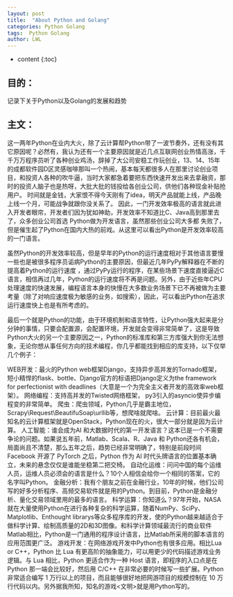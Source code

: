 ```yaml
---
layout: post
title:  "About Python and Golang"
categories: Python Golang
tags:  Python Golang
author: LWL
---
```


* content
{:toc}

## 目的：

记录下关于Python以及Golang的发展和趋势



## 主文：

这一两年Python在业内大火，除了云计算帮Python带了一波节奏外，还有没有其它原因呢？必然有，我认为还有一个主要原因就是近几点互联网创业热情高涨，千千万万程序员听了各种创业鸡汤，辞掉了大公司安稳工作玩创业，13、14、15年的成都软件园D区灵感咖啡那叫一个热闹，基本每天都很多人在那里讨论创业项目，和投资人各种的吹牛逼，当时大家都急着要把东西快速开发出来去拿融资，那时的投资人脑子也是热呀，大批大批的钱投给各创业公司，供他们各种现金补贴抢用户。 时间就是金钱，大家恨不得今天刚有了idea，明天产品就能上线，产品晚上线一个月，可能战争就跟你没关系了。 因此，一门开发效率极高的语言就此进入开发者眼帘，开发者们因为犹如神助，开发效率不知道比C、Java高到那里去了，众多创业公司首选 Python做为开发语言，虽然那些创业公司大多都 失败了，但是催生起了Python在国内大热的前戏。从这里可以看出Python是开发效率较高的一门语言。

虽然Python的开发效率较高，但是早年的Python的运行速度相对于其他语言要慢一些也是被很多程序员诟病Python的主要原因，但最近几年PyPy解释器在不断的提高着Python的运行速度 ，通过PyPy运行的程序，在某些场景下速度直接逼近C语言，相信再过几年，Python的运行速度将不再是问题。另外，由于近些年CPU处理速度的快速发展，编程语言本身的快慢在大多数业务场景下已不再被做为主要考量（除了对响应速度极为敏感的业务，如搜索），因此，可以看出Python在追求运行速度快上也是有所考虑的。

最后一个就是Python的功能，由于环境机制和语言特性，让Python强大起来是分分钟的事情，只要会配置源，会配置环境，开发就会变得非常简单了，这是导致Python大火的另一个主要原因之一，Python的标准库和第三方库强大到你无法想象，无论你想从事任何方向的技术编程，你几乎都能找到相应的库支持，以下仅举几个例子：

WEB开发：最火的Python web框架Django，支持异步高并发的Tornado框架，短小精悍的flask、bottle、Django官方的标语把Django定义为the framework for perfectionist with deadlines（大意是一个为完全主义者开发的高效率web框架）。
网络编程：支持高并发的Twisted网络框架， py3引入的asyncio使异步编程变的非常简单。
爬虫：爬虫领域，Python几乎是霸主地位，Scrapy\Request\BeautifuSoap\urllib等，想爬啥就爬啥。
云计算：目前最火最知名的云计算框架就是OpenStack，Python现在的火，很大一部分就是因为云计算。
人工智能：谁会成为AI 和大数据时代的第一开发语言？这本已是一个不需要争论的问题。如果说五年前，Matlab、Scala、R、Java 和 Python还各有机会，局面尚且不清楚，那么五年之后，趋势已经非常明确了，特别是前段时间 Facebook 开源了 PyTorch 之后，Python 作为 AI 时代头牌语言的位置基本确立，未来的悬念仅仅是谁能坐稳第二把交椅。
自动化运维：问问中国的每个运维人员，运维人员必须会的语言是什么？10个人相信会给你一个相同的答案，它的名字叫Python。
金融分析：我有个朋友之前在金融行业，10年的时候，他们公司写的好多分析程序、高频交易软件就是用的Python。到目前，Python是金融分析、量化交易领域里用的最多的语言。
科学运算：你知道么？97年开始，NASA就在大量使用Python在进行各种复杂的科学运算，随着NumPy、SciPy、Matplotlib、Enthought librarys等众多程序库的开发，使的Python越来越适合于做科学计算、绘制高质量的2D和3D图像。和科学计算领域最流行的商业软件Matlab相比，Python是一门通用的程序设计语言，比Matlab所采用的脚本语言的应用范围更广泛。
游戏开发：在网络游戏开发中Python也有很多应用。相比Lua or C++，Python 比 Lua 有更高阶的抽象能力，可以用更少的代码描述游戏业务逻辑。与 Lua 相比，Python 更适合作为一种 Host 语言，即程序的入口点是在 Python 那一端会比较好，然后用 C/C++ 在非常必要的时候写一些扩展。Python 非常适合编写 1 万行以上的项目，而且能够很好地把网游项目的规模控制在 10 万行代码以内。另外据我所知，知名的游戏<文明>就是用Python写的。







